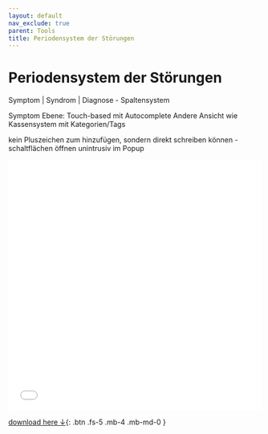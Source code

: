 ```yaml
---
layout: default
nav_exclude: true
parent: Tools
title: Periodensystem der Störungen
---
```

# Periodensystem der Störungen

Symptom | Syndrom | Diagnose - Spaltensystem

Symptom Ebene:
Touch-based mit Autocomplete
Andere Ansicht wie Kassensystem mit Kategorien/Tags

kein Pluszeichen zum hinzufügen, sondern direkt schreiben können - schaltflächen öffnen unintrusiv im Popup



<iframe name="myiFrame" src="/tools/pds.html" allowfullscreen="true" frameborder="0" id="iFrameResizer0" scrolling="yes" style="min-height: 227px; width: 100%; overflow: hidden; height: 500px"></iframe>

[download here ↓](/tools/pds.html){: .btn .fs-5 .mb-4 .mb-md-0 }